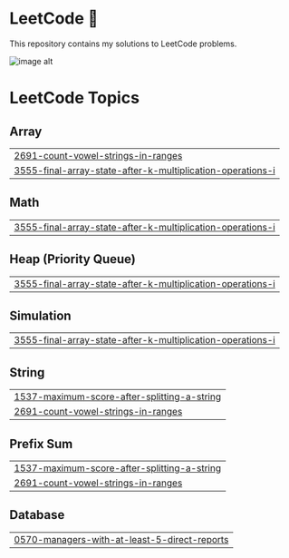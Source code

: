 # LeetCode 🚀
This repository contains my solutions to LeetCode problems.

![image alt](https://assets.leetcode.com/static_assets/others/lc_thanksgiving_meta.png)

<!---LeetCode Topics Start-->
# LeetCode Topics
## Array
|  |
| ------- |
| [2691-count-vowel-strings-in-ranges](https://github.com/neamagamal/ProblemSolving-LeetCode/tree/master/2691-count-vowel-strings-in-ranges) |
| [3555-final-array-state-after-k-multiplication-operations-i](https://github.com/neamagamal/ProblemSolving-LeetCode/tree/master/3555-final-array-state-after-k-multiplication-operations-i) |
## Math
|  |
| ------- |
| [3555-final-array-state-after-k-multiplication-operations-i](https://github.com/neamagamal/ProblemSolving-LeetCode/tree/master/3555-final-array-state-after-k-multiplication-operations-i) |
## Heap (Priority Queue)
|  |
| ------- |
| [3555-final-array-state-after-k-multiplication-operations-i](https://github.com/neamagamal/ProblemSolving-LeetCode/tree/master/3555-final-array-state-after-k-multiplication-operations-i) |
## Simulation
|  |
| ------- |
| [3555-final-array-state-after-k-multiplication-operations-i](https://github.com/neamagamal/ProblemSolving-LeetCode/tree/master/3555-final-array-state-after-k-multiplication-operations-i) |
## String
|  |
| ------- |
| [1537-maximum-score-after-splitting-a-string](https://github.com/neamagamal/ProblemSolving-LeetCode/tree/master/1537-maximum-score-after-splitting-a-string) |
| [2691-count-vowel-strings-in-ranges](https://github.com/neamagamal/ProblemSolving-LeetCode/tree/master/2691-count-vowel-strings-in-ranges) |
## Prefix Sum
|  |
| ------- |
| [1537-maximum-score-after-splitting-a-string](https://github.com/neamagamal/ProblemSolving-LeetCode/tree/master/1537-maximum-score-after-splitting-a-string) |
| [2691-count-vowel-strings-in-ranges](https://github.com/neamagamal/ProblemSolving-LeetCode/tree/master/2691-count-vowel-strings-in-ranges) |
## Database
|  |
| ------- |
| [0570-managers-with-at-least-5-direct-reports](https://github.com/neamagamal/ProblemSolving-LeetCode/tree/master/0570-managers-with-at-least-5-direct-reports) |
<!---LeetCode Topics End-->